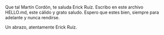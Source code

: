 Que tal Martín Cordón, te saluda Erick Ruíz. Escribo en este archivo HELLO.md, este cálido y grato saludo. Espero que estes bien, siempre para adelante y nunca rendirse. 

Un abrazo, atentamente Erick Ruíz. 